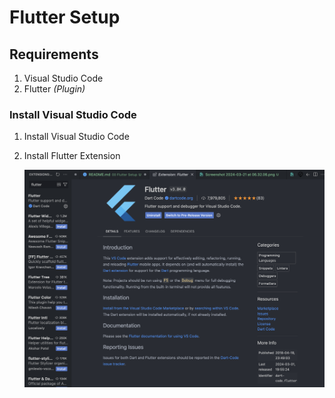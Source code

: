 # Flutter Setup

## Requirements

1. Visual Studio Code
2. Flutter *(Plugin)*

### Install Visual Studio Code

1. Install Visual Studio Code
2. Install Flutter Extension
   
    ![img3](/img/00/Screenshot%202024-03-21%20at%2006.38.22.png)
